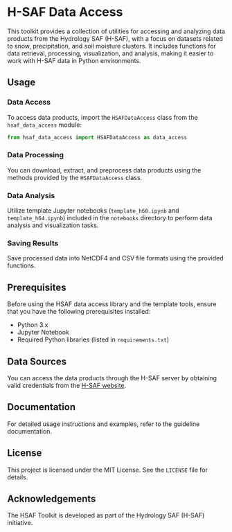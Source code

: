 # H-SAF Data Access

This toolkit provides a collection of utilities for accessing and analyzing data products from the Hydrology SAF (H-SAF), with a focus on datasets related to snow, precipitation, and soil moisture clusters. It includes functions for data retrieval, processing, visualization, and analysis, making it easier to work with H-SAF data in Python environments.


## Usage

### Data Access

To access data products, import the `HSAFDataAccess` class from the `hsaf_data_access` module:

```python
from hsaf_data_access import HSAFDataAccess as data_access
```

### Data Processing

You can download, extract, and preprocess data products using the methods provided by the `HSAFDataAccess` class.

### Data Analysis

Utilize template Jupyter notebooks (`template_h60.ipynb` and `template_h64.ipynb`) included in the `notebooks` directory to perform data analysis and visualization tasks.

### Saving Results

Save processed data into NetCDF4 and CSV file formats using the provided functions.

## Prerequisites

Before using the HSAF data access library and the template tools, ensure that you have the following prerequisites installed:

- Python 3.x
- Jupyter Notebook
- Required Python libraries (listed in `requirements.txt`)

## Data Sources

You can access the data products through the H-SAF server by obtaining valid credentials from the [H-SAF website](https://hsaf.meteoam.it/).

## Documentation

For detailed usage instructions and examples, refer to the guideline documentation.

## License

This project is licensed under the MIT License. See the `LICENSE` file for details.

## Acknowledgements

The HSAF Toolkit is developed as part of the Hydrology SAF (H-SAF) initiative.
